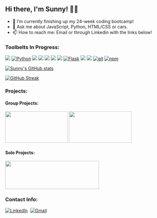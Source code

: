 
## Hi there, I'm Sunny! 👋🏾       

- 🌱 I’m currently finishing up my 24-week coding bootcamp!
- 💬 Ask me about JavaScript, Python, HTML/CSS or cars.
- 📫 How to reach me: Email or through Linkedin with the links below!

### Toolbelts In Progress:   

<a href="https://developer.mozilla.org/en-US/docs/Web/JavaScript"><img src="https://img.shields.io/badge/-JavaScript-F7DF1E?logo=JavaScript&logoColor=333333" /></a>
<a href="https://www.python.org/"><img alt="Python" src="https://img.shields.io/badge/-Python-3776AB?style=flat-square&logo=Python&logoColor=white&" /></a>
<a href="https://www.npmjs.com/package/express"><img src="https://img.shields.io/badge/-Express.js-000000?logo=Express" /></a>
<a href="https://www.postgresql.org/"><img src="https://img.shields.io/badge/-PostgreSQL-336791?logo=PostgreSQL" /></a>
<a href="https://reactjs.org/"><img src="https://img.shields.io/badge/-React-61DAFB?logo=React&logoColor=333333" /></a>
<a href="https://redux.js.org/"><img src="https://img.shields.io/badge/-Redux-764ABC?logo=Redux" /></a>
<a href="https://sequelize.org/"><img src="https://img.shields.io/badge/-Sequelize-039BE5" /></a>
<a href="https://flask.palletsprojects.com/en/1.1.x/"><img alt="Flask" src="https://img.shields.io/badge/-Flask-000000?style=flat-square&logo=Flask&logoColor=white" /></a>
<a href="https://developer.mozilla.org/en-US/docs/Web/CSS"><img src="https://img.shields.io/badge/-CSS3-1572B6?logo=CSS3" /></a>
<a href="https://developer.mozilla.org/en-US/docs/Web/HTML"><img src="https://img.shields.io/badge/-HTML5-E34F26?logo=HTML5&logoColor=ffffff" /></a>
<a href="#"><img alt="git" src="https://img.shields.io/badge/-Git-F05032?style=flat-square&logo=git&logoColor=white" /></a>
<a href="https://www.npmjs.com/"><img alt="npm" src="https://img.shields.io/badge/-NPM-CB3837?style=flat-square&logo=npm&logoColor=white" /></a>


[![Sunny's GitHub stats](https://github-readme-stats.vercel.app/api?username=sunnymallick&count_private=true&theme=dark)](https://github.com/sunnymallick/github-readme-stats)

[![GitHub Streak](https://github-readme-streak-stats.herokuapp.com/?user=sunnymallick&theme=dark)](https://git.io/streak-stats)


### Projects:

#### Group Projects:
<a href="https://github.com/TheGuilbotine/TableTalk"><img src="https://i.imgur.com/bqAG2cu.png?1" height= '100px' width='200px'/></a>
<a href="https://github.com/sunnymallick/goodreads-clone-marvelousreviews"><img src="https://i.imgur.com/nbaiXhj.png" height= '100px' width='200px' padding-left='5px'/></a>

#### Solo Projects:

<a href="https://github.com/sunnymallick/carsrus-capstone-project"><img src='https://i.imgur.com/4k6Yuvb.png' height='90px' width='300px'></a>
  
### Contact Info:
<p> 
<a href="https://www.linkedin.com/in/sunny-mallick-896a33169/"><img src="https://img.shields.io/badge/linkedin-%230077B5.svg?&style=for-the-badge&logo=linkedin&logoColor=white" alt="LinkedIn" /></a>&nbsp; 
<a href="mailto:sunny.mallick927@gmail.com?subject=GitHub"><img src="https://img.shields.io/badge/gmail-%23D14836.svg?&style=for-the-badge&logo=gmail&logoColor=white" alt="Gmail"/></a>&nbsp;
</p>
